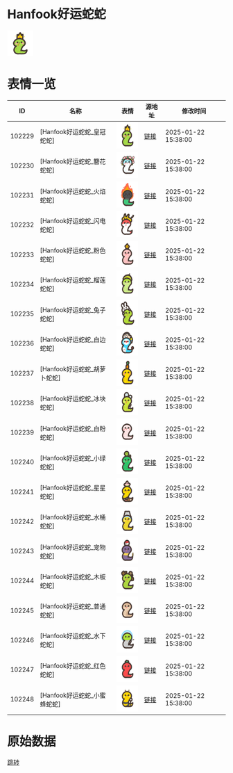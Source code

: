 # Hanfook好运蛇蛇

<img src="./cover.png" height="60" alt="cover" />

# 表情一览

|ID|名称|表情|源地址|修改时间|
|----|----|----|----|----|
|102229|[Hanfook好运蛇蛇_皇冠蛇蛇]|<img src="./pic/102229_%5BHanfook好运蛇蛇_皇冠蛇蛇%5D.png" height="60" alt="皇冠蛇蛇"/>|[链接](https://i0.hdslb.com/bfs/garb/3b75ba8e1a511e21cb73e2cc2b5e1c57a79c2a01.png)|2025-01-22 15:38:00|
|102230|[Hanfook好运蛇蛇_簪花蛇蛇]|<img src="./pic/102230_%5BHanfook好运蛇蛇_簪花蛇蛇%5D.png" height="60" alt="簪花蛇蛇"/>|[链接](https://i0.hdslb.com/bfs/garb/31cc1dd980d3bba3225f04f64a1ec661be8f3689.png)|2025-01-22 15:38:00|
|102231|[Hanfook好运蛇蛇_火焰蛇蛇]|<img src="./pic/102231_%5BHanfook好运蛇蛇_火焰蛇蛇%5D.png" height="60" alt="火焰蛇蛇"/>|[链接](https://i0.hdslb.com/bfs/garb/0b3a24b8603b1f3b09871954ed68aaa440670546.png)|2025-01-22 15:38:00|
|102232|[Hanfook好运蛇蛇_闪电蛇蛇]|<img src="./pic/102232_%5BHanfook好运蛇蛇_闪电蛇蛇%5D.png" height="60" alt="闪电蛇蛇"/>|[链接](https://i0.hdslb.com/bfs/garb/f07f641df2e6bb54deabd7a6f15a8f911328706b.png)|2025-01-22 15:38:00|
|102233|[Hanfook好运蛇蛇_粉色蛇蛇]|<img src="./pic/102233_%5BHanfook好运蛇蛇_粉色蛇蛇%5D.png" height="60" alt="粉色蛇蛇"/>|[链接](https://i0.hdslb.com/bfs/garb/b0ab89669df42ca48ff1b40a15c04e5948302d3a.png)|2025-01-22 15:38:00|
|102234|[Hanfook好运蛇蛇_榴莲蛇蛇]|<img src="./pic/102234_%5BHanfook好运蛇蛇_榴莲蛇蛇%5D.png" height="60" alt="榴莲蛇蛇"/>|[链接](https://i0.hdslb.com/bfs/garb/e3a71e1853eef9386e870148828bf6304c4a3351.png)|2025-01-22 15:38:00|
|102235|[Hanfook好运蛇蛇_兔子蛇蛇]|<img src="./pic/102235_%5BHanfook好运蛇蛇_兔子蛇蛇%5D.png" height="60" alt="兔子蛇蛇"/>|[链接](https://i0.hdslb.com/bfs/garb/963f7f78a1b829783d32f45b45f1ee204ab1a5b0.png)|2025-01-22 15:38:00|
|102236|[Hanfook好运蛇蛇_白边蛇蛇]|<img src="./pic/102236_%5BHanfook好运蛇蛇_白边蛇蛇%5D.png" height="60" alt="白边蛇蛇"/>|[链接](https://i0.hdslb.com/bfs/garb/9f19f39c716251e1f7dc83d9e448434c0b52b81c.png)|2025-01-22 15:38:00|
|102237|[Hanfook好运蛇蛇_胡萝卜蛇蛇]|<img src="./pic/102237_%5BHanfook好运蛇蛇_胡萝卜蛇蛇%5D.png" height="60" alt="胡萝卜蛇蛇"/>|[链接](https://i0.hdslb.com/bfs/garb/444848dec32527f88853afe30c8d3196e5bc262c.png)|2025-01-22 15:38:00|
|102238|[Hanfook好运蛇蛇_冰块蛇蛇]|<img src="./pic/102238_%5BHanfook好运蛇蛇_冰块蛇蛇%5D.png" height="60" alt="冰块蛇蛇"/>|[链接](https://i0.hdslb.com/bfs/garb/335633d38de2f86c91e3ae6667696fb971409ada.png)|2025-01-22 15:38:00|
|102239|[Hanfook好运蛇蛇_白粉蛇蛇]|<img src="./pic/102239_%5BHanfook好运蛇蛇_白粉蛇蛇%5D.png" height="60" alt="白粉蛇蛇"/>|[链接](https://i0.hdslb.com/bfs/garb/7f212aff90d3ebc9e243187391817e4ce8a2e434.png)|2025-01-22 15:38:00|
|102240|[Hanfook好运蛇蛇_小绿蛇蛇]|<img src="./pic/102240_%5BHanfook好运蛇蛇_小绿蛇蛇%5D.png" height="60" alt="小绿蛇蛇"/>|[链接](https://i0.hdslb.com/bfs/garb/8e4335fd32acc4cb817ab2cd9089d133c6899bd9.png)|2025-01-22 15:38:00|
|102241|[Hanfook好运蛇蛇_星星蛇蛇]|<img src="./pic/102241_%5BHanfook好运蛇蛇_星星蛇蛇%5D.png" height="60" alt="星星蛇蛇"/>|[链接](https://i0.hdslb.com/bfs/garb/f91bcc1ee15fa9a0a9c59cb611d7cae945f271db.png)|2025-01-22 15:38:00|
|102242|[Hanfook好运蛇蛇_水桶蛇蛇]|<img src="./pic/102242_%5BHanfook好运蛇蛇_水桶蛇蛇%5D.png" height="60" alt="水桶蛇蛇"/>|[链接](https://i0.hdslb.com/bfs/garb/e831b82ee39ec60e4cd68d121c1b910da70f20ef.png)|2025-01-22 15:38:00|
|102243|[Hanfook好运蛇蛇_宠物蛇蛇]|<img src="./pic/102243_%5BHanfook好运蛇蛇_宠物蛇蛇%5D.png" height="60" alt="宠物蛇蛇"/>|[链接](https://i0.hdslb.com/bfs/garb/7544d18f77b3382f513483acfe608657468fb17f.png)|2025-01-22 15:38:00|
|102244|[Hanfook好运蛇蛇_木板蛇蛇]|<img src="./pic/102244_%5BHanfook好运蛇蛇_木板蛇蛇%5D.png" height="60" alt="木板蛇蛇"/>|[链接](https://i0.hdslb.com/bfs/garb/2d93e33aa0245c1e4f95a72ccc6d592b986d3bd7.png)|2025-01-22 15:38:00|
|102245|[Hanfook好运蛇蛇_普通蛇蛇]|<img src="./pic/102245_%5BHanfook好运蛇蛇_普通蛇蛇%5D.png" height="60" alt="普通蛇蛇"/>|[链接](https://i0.hdslb.com/bfs/garb/72bc04a62e7d797189ecb04a8c863a2df21b79c0.png)|2025-01-22 15:38:00|
|102246|[Hanfook好运蛇蛇_水下蛇蛇]|<img src="./pic/102246_%5BHanfook好运蛇蛇_水下蛇蛇%5D.png" height="60" alt="水下蛇蛇"/>|[链接](https://i0.hdslb.com/bfs/garb/fff6bb32295738b27b11899c4c750dad4283d420.png)|2025-01-22 15:38:00|
|102247|[Hanfook好运蛇蛇_红色蛇蛇]|<img src="./pic/102247_%5BHanfook好运蛇蛇_红色蛇蛇%5D.png" height="60" alt="红色蛇蛇"/>|[链接](https://i0.hdslb.com/bfs/garb/dc88b4d2178d92402666e3ba86e218a0b13936f1.png)|2025-01-22 15:38:00|
|102248|[Hanfook好运蛇蛇_小蜜蜂蛇蛇]|<img src="./pic/102248_%5BHanfook好运蛇蛇_小蜜蜂蛇蛇%5D.png" height="60" alt="小蜜蜂蛇蛇"/>|[链接](https://i0.hdslb.com/bfs/garb/af0402215e2feb91f660caa35e9423d9d4e772af.png)|2025-01-22 15:38:00|

# 原始数据

[跳转](./raw.json)


